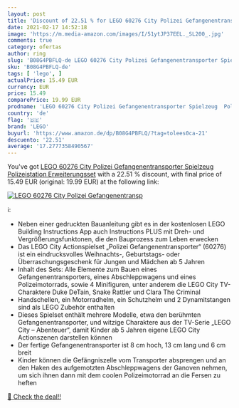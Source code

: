 ```yaml
---
layout: post
title: 'Discount of 22.51 % for LEGO 60276 City Polizei Gefangenentransp'
date: 2021-02-17 14:52:18
image: 'https://m.media-amazon.com/images/I/51ytJP37EEL._SL200_.jpg'
comments: true
category: ofertas
author: ring
slug: 'B08G4PBFLQ-de LEGO 60276 City Polizei Gefangenentransporter Spielzeug...'
sku: 'B08G4PBFLQ-de'
tags: [ 'lego', ]
actualPrice: 15.49 EUR
currency: EUR
price: 15.49
comparePrice: 19.99 EUR
prodname: 'LEGO 60276 City Polizei Gefangenentransporter Spielzeug  Polizeistation  Erweiterungsset'
country: 'de'
flag: '🇩🇪'
brand: 'LEGO'
buyurl: 'https://www.amazon.de/dp/B08G4PBFLQ/?tag=tolees0ca-21'
descuento: '22.51'
average: '17.2777358490567'
---
```


You've got [LEGO 60276 City Polizei Gefangenentransporter Spielzeug  Polizeistation  Erweiterungsset](https://www.amazon.de/dp/B08G4PBFLQ/?tag=tolees0ca-21) with a  22.51 % discount, with final price of 15.49 EUR (original: 19.99 EUR) at the following link:

[![LEGO 60276 City Polizei Gefangenentransp](https://m.media-amazon.com/images/I/51ytJP37EEL._SL200_.jpg)](https://www.amazon.de/dp/B08G4PBFLQ/?tag=tolees0ca-21)

ℹ️:

- Neben einer gedruckten Bauanleitung gibt es in der kostenlosen LEGO Building Instructions App auch Instructions PLUS mit Dreh- und Vergrößerungsfunktonen, die den Bauprozess zum Leben erwecken
- Das LEGO City Actionspielset „Polizei Gefangenentransporter“ (60276) ist ein eindrucksvolles Weihnachts-, Geburtstags- oder Überraschungsgeschenk für Jungen und Mädchen ab 5 Jahren
- Inhalt des Sets: Alle Elemente zum Bauen eines Gefangenentransporters, eines Abschleppwagens und eines Polizeimotorrads, sowie 4 Minifiguren, unter anderem die LEGO City TV-Charaktere Duke DeTain, Snake Rattler und Clara The Criminal
- Handschellen, ein Motorradhelm, ein Schutzhelm und 2 Dynamitstangen sind als LEGO Zubehör enthalten
- Dieses Spielset enthält mehrere Modelle, etwa den berühmten Gefangenentransporter, und witzige Charaktere aus der TV-Serie „LEGO City – Abenteuer“, damit Kinder ab 5 Jahren eigene LEGO City Actionszenen darstellen können
- Der fertige Gefangenentransporter ist 8 cm hoch, 13 cm lang und 6 cm breit
- Kinder können die Gefängniszelle vom Transporter absprengen und an den Haken des aufgemotzten Abschleppwagens der Ganoven nehmen, um sich ihnen dann mit dem coolen Polizeimotorrad an die Fersen zu heften

[🛒 Check the deal!!](https://www.amazon.de/dp/B08G4PBFLQ/?tag=tolees0ca-21)
